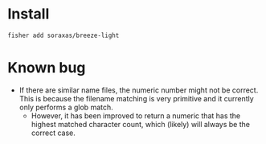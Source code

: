 
# Install
```sh
fisher add soraxas/breeze-light
```

# Known bug
- If there are similar name files, the numeric number might not be correct. This is because the filename matching is very primitive and it currently only performs a glob match.
  - However, it has been improved to return a numeric that has the highest matched character count, which (likely) will always be the correct case.
